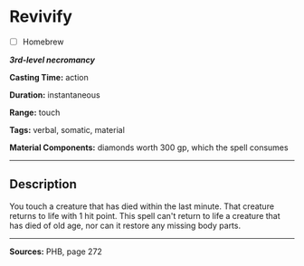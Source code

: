 # Revivify

- [ ] Homebrew

***3rd-level necromancy***

**Casting Time:** action

**Duration:** instantaneous

**Range:** touch

**Tags:** verbal, somatic, material

**Material Components:** diamonds worth 300 gp, which the spell consumes

---

## Description
You touch a creature that has died within the last minute.
That creature returns to life with 1 hit point.
This spell can't return to life a creature that has died of old age, nor can it restore any missing body parts.

---

**Sources:** PHB, page 272
